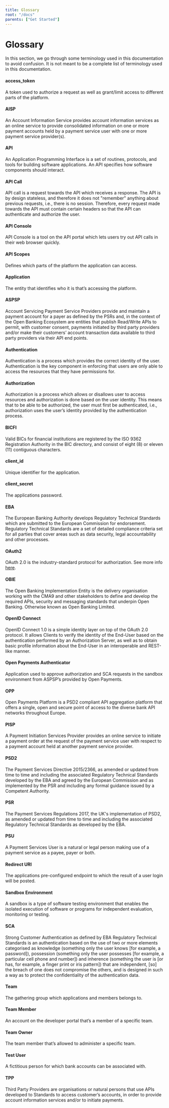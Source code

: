 ```yaml
---
title: Glossary
root: "/docs"
parents: ["Get Started"]
---
```


<h1>Glossary</h1>
<p>In this section, we go through some terminology used in this documentation to avoid confusion. It is not meant to be a complete
  list of terminology used in this documentation.</p>

<h4>access_token</h4>
<p>A token used to authorize a request as well as grant/limit access to different parts of the platform.</p>

<h4>AISP</h4>
<p>
  An Account Information Service provides account information services as an online service to provide consolidated information
  on one or more payment accounts held by a payment service user with one or more payment service provider(s).
</p>

<h4>API</h4>
<p>
  An Application Programming Interface is a set of routines, protocols, and tools for building software applications. An API
  specifies how software components should interact.
</p>

<h4>API Call</h4>
<p>API call is a request towards the API which receives a response. The API is by design stateless, and therefore it does not
  "remember" anything about previous requests, i.e., there is no session. Therefore, every request made towards the API must
  contain certain headers so that the API can authenticate and authorize the user.
</p>

<h4>API Console</h4>
<p>API Console is a tool on the API portal which lets users try out API calls in their web browser quickly.</p>

<h4>API Scopes</h4>
<p>Defines which parts of the platform the application can access.</p>

<h4>Application</h4>
<p>The entity that identifies who it is that’s accessing the platform.</p>

<h4>ASPSP</h4>
<p>
  Account Servicing Payment Service Providers provide and maintain a payment account for a payer as defined by the PSRs and,
  in the context of the Open Banking Ecosystem are entities that publish Read/Write APIs to permit, with customer consent,
  payments initiated by third party providers and/or make their customers’ account transaction data available to third party
  providers via their API end points.
</p>

<h4>Authentication</h4>
<p>Authentication is a process which provides the correct identity of the user. Authentication is the key component in enforcing
  that users are only able to access the resources that they have permissions for.
</p>

<h4>Authorization</h4>
<p>Authorization is a process which allows or disallows user to access resources and authorization is done based on the user
  identity. This means that to be able to be authorized, the user must first be authenticated, i.e., authorization uses the
  user’s identity provided by the authentication process.
</p>

<h4>BICFI</h4>
<p>Valid BICs for financial institutions are registered by the ISO 9362 Registration Authority in the BIC directory, and consist
  of eight (8) or eleven (11) contiguous characters.
</p>

<h4>client_id</h4>
<p>Unique identifier for the application.</p>

<h4>client_secret</h4>
<p>The applications password.</p>

<h4>EBA</h4>
<p>
  The European Banking Authority develops Regulatory Technical Standards which are submitted to the European Commission for
  endorsement. Regulatory Technical Standards are a set of detailed compliance criteria set for all parties that cover areas
  such as data security, legal accountability and other processes.
</p>

<h4>OAuth2</h4>
<p>OAuth 2.0 is the industry-standard protocol for authorization. See more info
  <a href="https://oauth.net/2/" class="underline">here</a>.
</p>

<h4>OBIE</h4>
<p>
  The Open Banking Implementation Entity is the delivery organisation working with the CMA9 and other stakeholders to define
  and develop the required APIs, security and messaging standards that underpin Open Banking. Otherwise known as Open Banking
  Limited.
</p>

<h4>OpenID Connect</h4>
<p>OpenID Connect 1.0 is a simple identity layer on top of the OAuth 2.0 protocol. It allows Clients to verify the identity
  of the End-User based on the authentication performed by an Authorization Server, as well as to obtain basic profile information
  about the End-User in an interoperable and REST-like manner.
</p>

<h4>Open Payments Authenticator</h4>
<p>Application used to approve authorization and SCA requests in the sandbox environment from ASPSP’s provided by Open Payments.</p>

<h4>OPP</h4>
<p>
  Open Payments Platform is a PSD2 compliant API aggregation platform that offers a single, open and secure point of access
  to the diverse bank API networks throughout Europe.
</p>

<h4>PISP</h4>
<p>
  A Payment Initiation Services Provider provides an online service to initiate a payment order at the request of the payment
  service user with respect to a payment account held at another payment service provider.
</p>

<h4>PSD2</h4>
<p>
  The Payment Services Directive 2015/2366, as amended or updated from time to time and including the associated Regulatory
  Technical Standards developed by the EBA and agreed by the European Commission and as implemented by the PSR and including
  any formal guidance issued by a Competent Authority.
</p>

<h4>PSR</h4>
<p>
  The Payment Services Regulations 2017, the UK's implementation of PSD2, as amended or updated from time to time and including
  the associated Regulatory Technical Standards as developed by the EBA.
</p>

<h4>PSU</h4>
<p>A Payment Services User is a natural or legal person making use of a payment service as a payee, payer or both.</p>

<h4>Redirect URI</h4>
<p>The applications pre-configured endpoint to which the result of a user login will be posted.</p>

<h4>Sandbox Environment</h4>
<p>
  A sandbox is a type of software testing environment that enables the isolated execution of software or programs for independent
  evaluation, monitoring or testing.
</p>

<h4>SCA</h4>
<p>
  Strong Customer Authentication as defined by EBA Regulatory Technical Standards is an authentication based on the use of
  two or more elements categorised as knowledge (something only the user knows [for example, a password]), possession (something
  only the user possesses [for example, a particular cell phone and number]) and inherence (something the user is [or has,
  for example, a finger print or iris pattern]) that are independent, [so] the breach of one does not compromise the others,
  and is designed in such a way as to protect the confidentiality of the authentication data.
</p>

<h4>Team</h4>
<p>The gathering group which applications and members belongs to.</p>

<h4>Team Member</h4>
<p>An account on the developer portal that’s a member of a specific team.</p>

<h4>Team Owner</h4>
<p>The team member that’s allowed to administer a specific team.</p>

<h4>Test User</h4>
<p>A fictitious person for which bank accounts can be associated with.</p>

<h4>TPP</h4>
<p>
  Third Party Providers are organisations or natural persons that use APIs developed to Standards to access customer’s accounts,
  in order to provide account information services and/or to initiate payments.
</p>